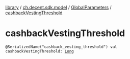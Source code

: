 [library](../../index.md) / [ch.decent.sdk.model](../index.md) / [GlobalParameters](index.md) / [cashbackVestingThreshold](./cashback-vesting-threshold.md)

# cashbackVestingThreshold

`@SerializedName("cashback_vesting_threshold") val cashbackVestingThreshold: `[`Long`](https://kotlinlang.org/api/latest/jvm/stdlib/kotlin/-long/index.html)